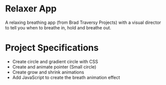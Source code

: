 # Relaxer App
A relaxing breathing app (from Brad Traversy Projects) with a visual director to tell you when to breathe in, hold and breathe out. 

# Project Specifications
- Create circle and gradient circle with CSS
- Create and animate pointer (Small circle)
- Create grow and shrink animations
- Add JavaScript to create the breath animation effect
